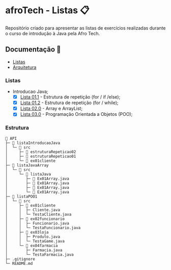 # afroTech - Listas 📋

Repositório criado para apresentar as listas de exercícios realizadas durante o curso de introdução à Java pela Afro Tech.

## Documentação 📄
- [Listas](#listas)
- [Arquitetura](#arquitetura)

### Listas
- Introducao Java;
  - [x] [Lista 01.1](https://github.com/carolmarquezini/afroTech/tree/main/listaIntroducaoJava/estruturaRepeticao/src/estruturaRepeticao01) - Estrutura de repetição (for / if /else);
  - [x] [Lista 01.2](https://github.com/carolmarquezini/afroTech/tree/main/listaIntroducaoJava/estruturaRepeticao/src/estruturaRapedicao02) - Estrutura de repetição (for / while);
  - [x] [Lista 02.0](https://github.com/carolmarquezini/afroTech/tree/main/listaJavaArray/listaJava/src/listaJava) - Array e ArrayList;
  - [x] [Lista 03.0](https://github.com/carolmarquezini/afroTech/tree/main/listaPOO1/ex01POO/src) - Programação Orientada a Objetos (POO);
  
### Estrutura

```
📂 API     
├─ 📂 listaIntroducaoJava                       
│  └─ 📂 src
│     ├─ 📂 estruturaRepeticao02 
│     ├─ 📂 estruturaRepeticao01
│     └─ 📂 ex01cliente 
├─ 📂 listaJavaArray                       
│  └─ 📂 src
│     └─ 📂 listaJava
│        ├─ 📂 Ex01Array.java
│        ├─ 📂 Ex01Array.java
│        ├─ 📂 Ex01Array.java
│        └─ 📂 Ex01Array.java
├─ 📂 listaPOO1
│  └─ 📂 src
│     ├─ 📂 ex01cliente           
│     │  ├─ Cliente.java
│     │  └─ TestaCliente.java
│     ├─ 📂 ex02funcionario           
│     │  ├─ Funcionario.java
│     │  └─ TestaFuncionario.java
│     ├─ 📂 ex03loja           
│     │  ├─ Produto.java
│     │  └─ TestaGame.java
│     └─ 📂 ex04farmacia           
│        ├─ Farmacia.java
│        └─ TestaFarmacia.java
├─ .gitignore 
└─ README.md             
```

